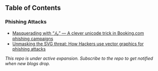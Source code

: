 ## Table of Contents

### Phishing Attacks
- [Masquerading with “ん” — A clever unicode trick in Booking.com phishing campaigns](Sab0x1D/blogs/blob/main/listings/booking_unicode_phish.md)
- [Unmasking the SVG threat: How Hackers use vector graphics for phishing attacks](Sab0x1D/blogs/blob/main/listings/unmasking_svg_threat.md)


*This repo is under active expansion. Subscribe to the repo to get notified when new blogs drop.*

